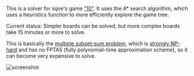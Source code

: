 This is a solver for iojoe's game ["10"](https://play.google.com/store/apps/details?id=air.com.iojoe.A10). It uses the A* search algorithm, which uses a heuristics function to more efficiently explore the game tree.

Current status: Simpler boards can be solved, but more complex boards take 15 minutes or more to solve.

This is basically the [multiple subset-sum problem](https://en.wikipedia.org/wiki/Knapsack_problem#Subset-sum_problem), which is [strongly NP-hard](https://en.wikipedia.org/wiki/Strongly_NP-complete) and has no FPTAS (fully polynomial-time approximation scheme), so it can become very expensive to solve.

![screenshot](http://deenewcum.github.io/iojoe10_solver/iojoe10_solver.png)
